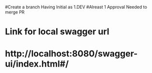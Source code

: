 #Create a branch Having Initial as 1.DEV
#Alreast 1 Approval Needed to merge PR

# Link for local swagger url
# http://localhost:8080/swagger-ui/index.html#/   